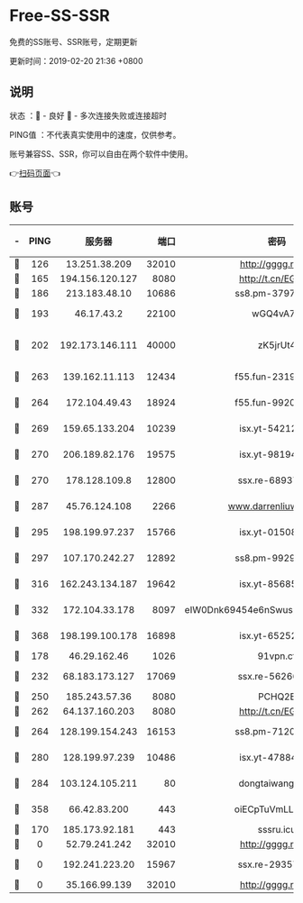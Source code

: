 # Free-SS-SSR

免费的SS账号、SSR账号，定期更新

更新时间：2019-02-20 21:36 +0800

## 说明

状态     ：🙂 - 良好 🙁 - 多次连接失败或连接超时

PING值   ：不代表真实使用中的速度，仅供参考。

账号兼容SS、SSR，你可以自由在两个软件中使用。

👉[扫码页面](https://liesauer.github.io/free-ss-ssr.github.io/)👈

## 账号

|-|PING|服务器|端口|密码|加密方式|区域|
|:----:|:----:|:-----:|-----:|:----:|:----:|:----:|
|🙂|126|13.251.38.209|32010|http://gggg.rocks|chacha20|SG|
|🙂|165|194.156.120.127|8080|http://t.cn/EGJIyrl|rc4-md5|RU|
|🙂|186|213.183.48.10|10686|ss8.pm-37975412|rc4-md5|RU|
|🙂|193|46.17.43.2|22100|wGQ4vA7D|aes-256-gcm|RU|
|🙂|202|192.173.146.111|40000|zK5jrUt4|chacha20-ietf-poly1305|US|
|🙂|263|139.162.11.113|12434|f55.fun-23190804|aes-256-cfb|SG|
|🙂|264|172.104.49.43|18924|f55.fun-99200457|aes-256-cfb|SG|
|🙂|269|159.65.133.204|10239|isx.yt-54212354|aes-256-cfb|SG|
|🙂|270|206.189.82.176|19575|isx.yt-98194618|aes-256-cfb|SG|
|🙂|270|178.128.109.8|12800|ssx.re-68937951|aes-256-cfb|SG|
|🙂|287|45.76.124.108|2266|www.darrenliuwei.com|aes-256-cfb|AU|
|🙂|295|198.199.97.237|15766|isx.yt-01508812|aes-256-cfb|US|
|🙂|297|107.170.242.27|12892|ss8.pm-99298452|aes-256-cfb|US|
|🙂|316|162.243.134.187|19642|isx.yt-85685509|aes-256-cfb|US|
|🙂|332|172.104.33.178|8097|eIW0Dnk69454e6nSwuspv9DmS201tQ0D|aes-256-cfb|SG|
|🙂|368|198.199.100.178|16898|isx.yt-65252361|aes-256-cfb|US|
|🙂|178|46.29.162.46|1026|91vpn.cf|rc4-md5|RU|
|🙂|232|68.183.173.127|17069|ssx.re-56266440|aes-256-cfb|US|
|🙂|250|185.243.57.36|8080|PCHQ2E|rc4-md5|US|
|🙂|262|64.137.160.203|8080|http://t.cn/EGJIyrl|rc4-md5|CA|
|🙂|264|128.199.154.243|16153|ss8.pm-71203520|aes-256-cfb|SG|
|🙂|280|128.199.97.239|10486|isx.yt-47884262|aes-256-cfb|SG|
|🙂|284|103.124.105.211|80|dongtaiwang.com|aes-256-cfb|US|
|🙂|358|66.42.83.200|443|oiECpTuVmLLxk4Ts|aes-256-cfb|US|
|🙁|170|185.173.92.181|443|sssru.icu|rc4-md5|RU|
|🙁|0|52.79.241.242|32010|http://gggg.rocks|chacha20|KR|
|🙁|0|192.241.223.20|15967|ssx.re-29357040|aes-256-cfb|US|
|🙁|0|35.166.99.139|32010|http://gggg.rocks|chacha20|US|
